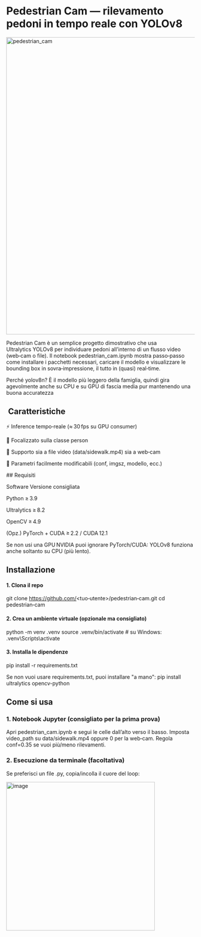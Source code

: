 # Pedestrian Cam — rilevamento pedoni in tempo reale con YOLOv8

<img width="794" alt="pedestrian_cam" src="https://github.com/user-attachments/assets/10c67db9-6be7-48cb-b7b9-c4a15f60a925" />

Pedestrian Cam è un semplice progetto dimostrativo che usa Ultralytics YOLOv8 per individuare pedoni all’interno di un flusso video (web‑cam o file). Il notebook pedestrian_cam.ipynb mostra passo‑passo come installare i pacchetti necessari, caricare il modello e visualizzare le bounding box in sovra‑impressione, il tutto in (quasi) real‑time.

Perché yolov8n? È il modello più leggero della famiglia, quindi gira agevolmente anche su CPU e su GPU di fascia media pur mantenendo una buona accuratezza

##  Caratteristiche

⚡️ Inference tempo‑reale (≈ 30 fps su GPU consumer)

👣 Focalizzato sulla classe person

🎥 Supporto sia a file video (data/sidewalk.mp4) sia a web‑cam

🔧 Parametri facilmente modificabili (conf, imgsz, modello, ecc.)

## Requisiti

Software Versione consigliata

Python ≥ 3.9

Ultralytics ≥ 8.2

OpenCV ≥ 4.9

(Opz.) PyTorch + CUDA ≥ 2.2 / CUDA 12.1

Se non usi una GPU NVIDIA puoi ignorare PyTorch/CUDA: YOLOv8 funziona anche soltanto su CPU (più lento).

## Installazione
#### 1. Clona il repo
git clone https://github.com/<tuo‑utente>/pedestrian‑cam.git
cd pedestrian‑cam

#### 2. Crea un ambiente virtuale (opzionale ma consigliato)
python -m venv .venv
source .venv/bin/activate   # su Windows: .venv\Scripts\activate

#### 3. Installa le dipendenze
pip install -r requirements.txt

Se non vuoi usare requirements.txt, puoi installare "a mano":
pip install ultralytics opencv-python

## Come si usa
### 1. Notebook Jupyter (consigliato per la prima prova)
Apri pedestrian_cam.ipynb e segui le celle dall’alto verso il basso.
Imposta video_path su data/sidewalk.mp4 oppure 0 per la web‑cam.
Regola conf=0.35 se vuoi più/meno rilevamenti.

### 2. Esecuzione da terminale (facoltativa)
Se preferisci un file .py, copia/incolla il cuore del loop:

<img width="397" alt="image" src="https://github.com/user-attachments/assets/cef52190-56e5-4bf0-b2cb-30d34a8c3b0e" />

